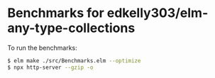 # Benchmarks for edkelly303/elm-any-type-collections

To run the benchmarks: 

```bash
$ elm make ./src/Benchmarks.elm --optimize
$ npx http-server --gzip -o
```